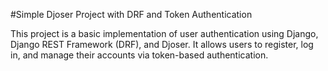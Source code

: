 #Simple Djoser Project with DRF and Token Authentication

This project is a basic implementation of user authentication using Django, Django REST Framework (DRF), and Djoser. 
It allows users to register, log in, and manage their accounts via token-based authentication.

